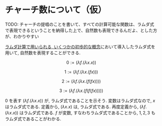 # チャーチ数について（仮）

TODO:
チャーチの提唱のことを書いて、すべての計算可能な関数は、ラムダ式で表現できるということを納得した上で、自然数も表現できるんだよ、とした方が、わかりやすい

[ラムダ計算で用いられる, いくつかの初歩的な概念](/02_mathematical_logic/%E3%83%A9%E3%83%A0%E3%83%80%E8%A8%88%E7%AE%97%E3%81%A7%E7%94%A8%E3%81%84%E3%82%89%E3%82%8C%E3%82%8B%2C%20%E3%81%84%E3%81%8F%E3%81%A4%E3%81%8B%E3%81%AE%E5%88%9D%E6%AD%A9%E7%9A%84%E3%81%AA%E6%A6%82%E5%BF%B5.md)において導入したラムダ式を用いて, 自然数を表現することができる.

```math
0 := (λf.(λx.x))
```

```math
1 := (λf.(λx.(fx)))
```

```math
2 := (λf.(λx.(f(fx))))
```

```math
3 := (λf.(λx.(f(f(fx)))))
```

$0$ を表す $(λf.(λx.x))$ が, ラムダ式であることを示そう. 変数はラムダ式なので, $x$ はラムダ式である. 定義から, $(λx.x)$ は, ラムダ式である. 再度定義から, $(λf.(λx.x))$ はラムダ式である. $f$ が変数, すなわちラムダ式であることから, $1, 2, 3$ もラムダ式であることがわかる.
